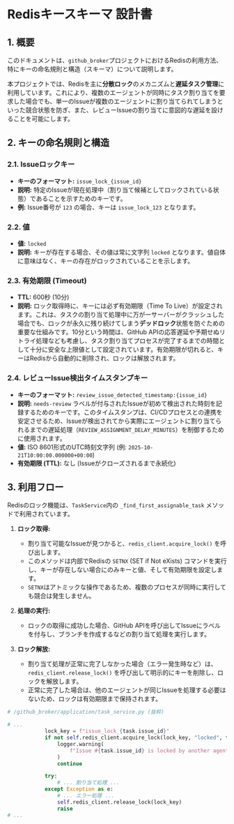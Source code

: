 # Redisキースキーマ 設計書

## 1. 概要

このドキュメントは、`github_broker`プロジェクトにおけるRedisの利用方法、特にキーの命名規則と構造（スキーマ）について説明します。

本プロジェクトでは、Redisを主に**分散ロック**のメカニズムと**遅延タスク管理**に利用しています。これにより、複数のエージェントが同時にタスク割り当てを要求した場合でも、単一のIssueが複数のエージェントに割り当てられてしまうといった競合状態を防ぎ、また、レビューIssueの割り当てに意図的な遅延を設けることを可能にします。

## 2. キーの命名規則と構造

### 2.1. Issueロックキー

- **キーのフォーマット:** `issue_lock_{issue_id}`
- **説明:** 特定のIssueが現在処理中（割り当て候補としてロックされている状態）であることを示すためのキーです。
- **例:** Issue番号が `123` の場合、キーは `issue_lock_123` となります。

### 2.2. 値

- **値:** `locked`
- **説明:** キーが存在する場合、その値は常に文字列 `locked` となります。値自体に意味はなく、キーの存在がロックされていることを示します。

### 2.3. 有効期限 (Timeout)

- **TTL:** 600秒 (10分)
- **説明:** ロック取得時に、キーには必ず有効期限（Time To Live）が設定されます。これは、タスクの割り当て処理中に万が一サーバーがクラッシュした場合でも、ロックが永久に残り続けてしまう**デッドロック**状態を防ぐための重要な仕組みです。10分という時間は、GitHub APIの応答遅延や予期せぬリトライ処理なども考慮し、タスク割り当てプロセスが完了するまでの時間として十分に安全な上限値として設定されています。有効期限が切れると、キーはRedisから自動的に削除され、ロックは解放されます。

### 2.4. レビューIssue検出タイムスタンプキー

- **キーのフォーマット:** `review_issue_detected_timestamp:{issue_id}`
- **説明:** `needs-review` ラベルが付与されたIssueが初めて検出された時刻を記録するためのキーです。このタイムスタンプは、CI/CDプロセスとの連携を安定させるため、Issueが検出されてから実際にエージェントに割り当てられるまでの遅延処理（`REVIEW_ASSIGNMENT_DELAY_MINUTES`）を制御するために使用されます。
- **値:** ISO 8601形式のUTC時刻文字列 (例: `2025-10-21T10:00:00.000000+00:00`)
- **有効期限 (TTL):** なし (Issueがクローズされるまで永続化)

## 3. 利用フロー

Redisのロック機能は、`TaskService`内の `_find_first_assignable_task` メソッドで利用されています。

1.  **ロック取得:**
    - 割り当て可能なIssueが見つかると、`redis_client.acquire_lock()` を呼び出します。
    - このメソッドは内部でRedisの `SETNX` (SET if Not eXists) コマンドを実行し、キーが存在しない場合にのみキーと値、そして有効期限を設定します。
    - `SETNX`はアトミックな操作であるため、複数のプロセスが同時に実行しても競合は発生しません。

2.  **処理の実行:**
    - ロックの取得に成功した場合、GitHub APIを呼び出してIssueにラベルを付与し、ブランチを作成するなどの割り当て処理を実行します。

3.  **ロック解放:**
    - 割り当て処理が正常に完了しなかった場合（エラー発生時など）は、`redis_client.release_lock()` を呼び出して明示的にキーを削除し、ロックを解放します。
    - 正常に完了した場合は、他のエージェントが同じIssueを処理する必要はないため、ロックは有効期限まで保持されます。

```python
# /github_broker/application/task_service.py (抜粋)

# ...
            lock_key = f"issue_lock_{task.issue_id}"
            if not self.redis_client.acquire_lock(lock_key, "locked", timeout=600):
                logger.warning(
                    f"Issue #{task.issue_id} is locked by another agent. Skipping."
                )
                continue

            try:
                # ... 割り当て処理 ...
            except Exception as e:
                # ... エラー処理 ...
                self.redis_client.release_lock(lock_key)
                raise
# ...
```